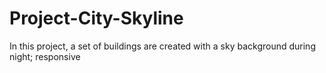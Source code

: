 # Project-City-Skyline
In this project, a set of buildings are created with a sky background during night; responsive
